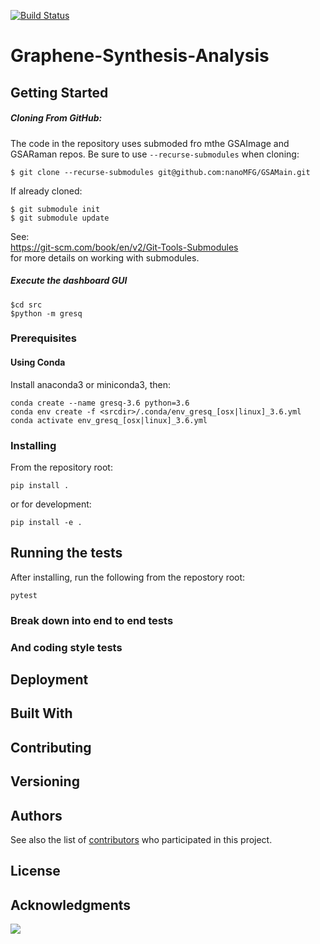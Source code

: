 [![Build Status](https://travis-ci.com/nanoMFG/GSAMain.svg?token=N4nkhb241rGHotEqsu3q&branch=master)](https://travis-ci.com/nanoMFG/GSAMain)

# Graphene-Synthesis-Analysis

<!-- One Paragraph of project description goes here -->

## Getting Started

<!-- These instructions will get you a copy of the project up and running on your local machine for development and testing purposes. 
See deployment for notes on how to deploy the project on a live system. -->
##### Cloning From GitHub:
The code in the repository uses submoded fro mthe GSAImage and GSARaman repos.  Be sure to use `--recurse-submodules` when cloning:
```
$ git clone --recurse-submodules git@github.com:nanoMFG/GSAMain.git
```
If already cloned:
```
$ git submodule init
$ git submodule update
```
See: <br/>
https://git-scm.com/book/en/v2/Git-Tools-Submodules<br/>
for more details on working with submodules.

##### Execute the dashboard GUI
```
$cd src
$python -m gresq
```

### Prerequisites
<!-- 
What things you need to install the software and how to install them -->

#### Using Conda

Install anaconda3 or miniconda3, then:<br/>

```
conda create --name gresq-3.6 python=3.6
conda env create -f <srcdir>/.conda/env_gresq_[osx|linux]_3.6.yml
conda activate env_gresq_[osx|linux]_3.6.yml
```

### Installing
<!--
A step by step series of examples that tell you have to get a development env running

Say what the step will be

```
Give the example
```

And repeat

```
until finished
```

End with an example of getting some data out of the system or using it for a little demo
-->
From the repository root:<br>
```
pip install .
```
or for development:<br/>
```
pip install -e .
```

## Running the tests

<!-- Explain how to run the automated tests for this system -->

After installing, run the following from the repostory root:
```
pytest
```

### Break down into end to end tests

<!-- 
Explain what these tests test and why
```
Give an example
```
-->

### And coding style tests
<!-- 
Explain what these tests test and why 
```
Give an example
```
-->

## Deployment

<!-- Add additional notes about how to deploy this on a live system -->

## Built With
<!--
* [Dropwizard](http://www.dropwizard.io/1.0.2/docs/) - The web framework used
* [Maven](https://maven.apache.org/) - Dependency Management
* [ROME](https://rometools.github.io/rome/) - Used to generate RSS Feeds
-->

## Contributing

<!--
Please read [CONTRIBUTING.md](https://gist.github.com/PurpleBooth/b24679402957c63ec426) 
for details on our code of conduct, and the process for submitting pull requests to us.
-->

## Versioning
<!--
We use [SemVer](http://semver.org/) for versioning. For the versions available, see the [tags on this repository](https://github.com/your/project/tags). 
-->

## Authors
<!--
* **Billie Thompson** - *Initial work* - [PurpleBooth](https://github.com/PurpleBooth)
-->

See also the list of [contributors](https://github.com/your/project/contributors) who participated in this project.

## License
<!--
This project is licensed under the MIT License - see the [LICENSE.md](LICENSE.md) file for details
-->
## Acknowledgments
<!--
* Hat tip to anyone who's code was used
* Inspiration
* etc
-->

<a href="https://zenhub.com"><img src="https://raw.githubusercontent.com/ZenHubIO/support/master/zenhub-badge.png"></a>
